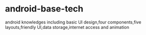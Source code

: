 # android-base-tech
android knowledges including basic UI design,four components,five layouts,friendly UI,data storage,internet access and animation
